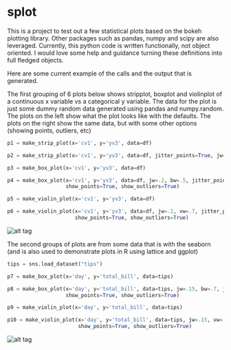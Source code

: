 # splot

This is a project to test out a few statistical plots based on the bokeh plotting library.  Other packages such as
pandas, numpy and scipy are also leveraged.  Currently,  this python code is written functionally,  not object oriented.
I would love some help and guidance turning these definitions into full fledged objects.

Here are some current example of the calls and the output that is generated.

The first grouping of 6 plots below shows stripplot,  boxplot and violinplot of a continuous x variable vs a categorical
y variable.  The data for the plot is just some dummy random data generated using pandas and numpy.random.  The plots on
the left show what the plot looks like with the defaults.  The plots on the right show the same data,  but with some
other options (showing points,  outliers,  etc)


```python
p1 = make_strip_plot(x='cv1', y='yv3', data=df)

p2 = make_strip_plot(x='cv1', y='yv3', data=df, jitter_points=True, jw=0.3)

p3 = make_box_plot(x='cv1', y='yv3', data=df)

p4 = make_box_plot(x='cv1', y='yv3', data=df, jw=.2, bw=.5, jitter_points=True,
                   show_points=True, show_outliers=True)

p5 = make_violin_plot(x='cv1', y='yv3', data=df)

p6 = make_violin_plot(x='cv1', y='yv3', data=df, jw=.2, vw=.7, jitter_points=True,
                      show_points=True, show_outliers=True)
```
![alt tag](https://github.com/rsgoodwin/splot/blob/master/example1.PNG)

The second groups of plots are from some data that is with the seaborn (and is also used to demonstrate plots in R using
lattice and ggplot)

```python
tips = sns.load_dataset("tips")

p7 = make_box_plot(x='day', y='total_bill', data=tips)

p8 = make_box_plot(x='day', y='total_bill', data=tips, jw=.15, bw=.7, jitter_points=True,
                   show_points=True, show_outliers=True)

p9 = make_violin_plot(x='day', y='total_bill', data=tips)

p10 = make_violin_plot(x='day', y='total_bill', data=tips, jw=.15, vw=.6, jitter_points=True,
                       show_points=True, show_outliers=True)
```

![alt tag](https://github.com/rsgoodwin/splot/blob/master/example2.PNG)
